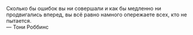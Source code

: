 Сколько бы ошибок вы ни совершали и как бы медленно ни продвигались вперед, вы всё равно намного опережаете всех, кто не пытается.<br>
— Тони Роббинс